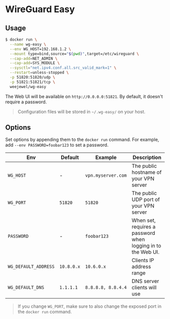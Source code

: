 # WireGuard Easy

## Usage

```bash
$ docker run \
  --name wg-easy \
  --env WG_HOST=192.168.1.2 \
  --mount type=bind,source="$(pwd)",target=/etc/wireguard \
  --cap-add=NET_ADMIN \
  --cap-add=SYS_MODULE \
  --sysctl="net.ipv4.conf.all.src_valid_mark=1" \
  --restart=unless-stopped \
  -p 51820:51820/udp \
  -p 51821:51821/tcp \
  weejewel/wg-easy
```

The Web UI will be available on `http://0.0.0.0:51821`. By default, it doesn't require a password.

> Configuration files will be stored in `~/.wg-easy/` on your host.


## Options

Set options by appending them to the `docker run` command. For example, add `--env PASSWORD=foobar123` to set a password.

| Env | Default | Example | Description |
| - | - | - | - |
| `WG_HOST` | - | `vpn.myserver.com` | The public hostname of your VPN server |
| `WG_PORT` | `51820` | `51820` | The public UDP port of your VPN server |
| `PASSWORD` | - | `foobar123` | When set, requires a password when logging in to the Web UI. |
| `WG_DEFAULT_ADDRESS` | `10.8.0.x` | `10.6.0.x` | Clients IP address range |
| `WG_DEFAULT_DNS` | `1.1.1.1` | `8.8.8.8, 8.8.4.4` | DNS server clients will use |

> If you change `WG_PORT`, make sure to also change the exposed port in the `docker run` command.